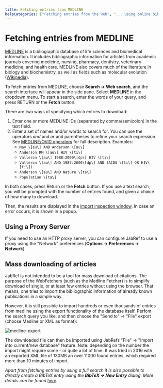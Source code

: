 ```yaml
---
title: Fetching entries from MEDLINE
helpCategories: ["Fetching entries from the web", "... using online bibliographic database"]
---
```


# Fetching entries from MEDLINE

[MEDLINE](https://www.nlm.nih.gov/pubs/factsheets/medline.html) is a bibliographic database of life sciences and biomedical information. It includes bibliographic information for articles from academic journals covering medicine, nursing, pharmacy, dentistry, veterinary medicine, and health care. MEDLINE also covers much of the literature in biology and biochemistry, as well as fields such as molecular evolution ([Wikipedia](https://en.wikipedia.org/wiki/MEDLINE)).


To fetch entries from MEDLINE, choose **Search -&gt; Web search**, and the search interface will appear in the side pane. Select **MEDLINE** in the dropdown menu. To start a search, enter the words of your query, and press <kdb>RETURN</kdb> or the **Fetch** button.

There are two ways of specifying which entries to download:

1.  Enter one or more MEDLINE IDs (separated by comma/semicolon) in the text field.
2.  Enter a set of names and/or words to search for. You can use the operators *and* and *or* and parentheses to refine your search expression. See [MEDLINE/OVID operators](http://www.ovid.com/site/products/ovidguide/medline.htm) for full description.
  Examples:
    -  `May \[au\] AND Anderson \[au\]`
    -  `Anderson RM \[au\] HIV \[ti\]`
    -  `Valleron \[au\] 1988:2000\[dp\] HIV \[ti\]`
    -  `Valleron \[au\] AND 1987:2000\[dp\] AND (AIDS \[ti\] OR HIV\[ti\])`
    -  `Anderson \[au\] AND Nature \[ta\]`
    -  `Population \[ta\]`

In both cases, press <kdb>Return</kdb> or the **Fetch** button.
If you use a text search, you will be prompted with the number of entries found, and given a choice of how many to download.

Then, the results are displayed in the [import inspection window](ImportInspectionDialog).
In case an error occurs, it is shown in a popup.

## Using a Proxy Server

If you need to use an HTTP proxy server, you can configure JabRef to use a proxy using the "Network" preferences (**Options -&gt; Preferences -&gt; Network**).

## Mass downloading of articles

JabRef is not intended to be a tool for mass download of citations.
The purpose of the WebFetchers (such as the Medline Fetcher) is to simplify download of single, or at least few entries without using the browser. 
That means, one tries to import the bibliographic information of already known publications in a simple way.

However, it is still possible to import hundreds or even thousands of entries from medline using the export functionality of the database itself.
Perfom the search query you like, and then choose the "Send to" -&gt; "File" export (choose Medline or XML as format):

![medline-export](https://cloud.githubusercontent.com/assets/676652/21082470/83635c92-bfdc-11e6-9345-3dd2f356e18f.png)

 The downloaded file can then be imported using JabRefs "File" -&gt; "Import into current/new database" feature.
 Note: depending on the number the import might require some - or quite a lot of time.
 It was tried in 2016 with an exported XML file of 130MB an over 11000 found entries, which required more than 10 minutes of import.
 
 *Apart from fetching entries by using a full search it is also possible to directly create a BibTeX entry using the* ***BibTeX -&gt; New Entry*** *dialog. More details can be found [here](MedlinetoBibTeX).*
